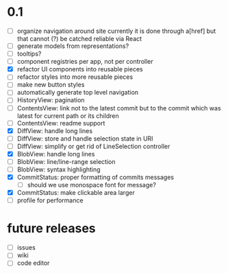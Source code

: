 # 0.1

  * [ ] organize navigation around site
        currently it is done through a[href] but that cannot (?) be catched
        reliable via React
  * [ ] generate models from representations?
  * [ ] tooltips?
  * [ ] component registries per app, not per controller
  * [x] refactor UI components into reusable pieces
  * [ ] refactor styles into more reusable pieces
  * [ ] make new button styles
  * [ ] automatically generate top level navigation
  * [ ] HistoryView: pagination
  * [ ] ContentsView: link not to the latest commit but to the commit which was
        latest for current path or its children
  * [ ] ContentsView: readme support
  * [x] DiffView: handle long lines
  * [ ] DiffView: store and handle selection state in URI
  * [ ] DiffView: simplify or get rid of LineSelection controller
  * [x] BlobView: handle long lines
  * [ ] BlobView: line/line-range selection
  * [ ] BlobView: syntax highlighting
  * [x] CommitStatus: proper formatting of commits messages
    * [ ] should we use monospace font for message?
  * [x] CommitStatus: make clickable area larger
  * [ ] profile for performance

# future releases

  * [ ] issues
  * [ ] wiki
  * [ ] code editor
